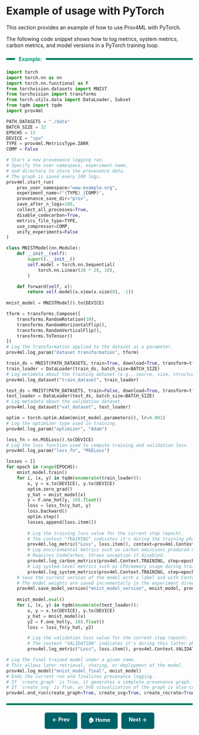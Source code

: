 
# Example of usage with PyTorch

This section provides an example of how to use Prov4ML with PyTorch.

The following code snippet shows how to log metrics, system metrics, carbon metrics, and model versions in a PyTorch training loop.

<div style="display: flex; align-items: center; margin: 20px 0;">
    <hr style="flex-grow: 0.05; border: 2px solid #009B77; margin: 0;">
    <span style="background: white; padding: 0 10px; font-weight: bold; color: #009B77;">Example:</span>
    <hr style="flex-grow: 1; border: 2px solid #009B77; margin: 0;">
</div>


```python
import torch
import torch.nn as nn
import torch.nn.functional as F
from torchvision.datasets import MNIST
from torchvision import transforms
from torch.utils.data import DataLoader, Subset
from tqdm import tqdm
import prov4ml

PATH_DATASETS = "./data"
BATCH_SIZE = 32
EPOCHS = 15
DEVICE = "cpu"
TYPE = prov4ml.MetricsType.ZARR
COMP = False

# Start a new provenance logging run. 
# Specify the user namespace, experiment name, 
# and directory to store the provenance data. 
# The graph is saved every 100 logs.
prov4ml.start_run(
    prov_user_namespace="www.example.org",
    experiment_name=f"{TYPE}_{COMP}", 
    provenance_save_dir="prov",
    save_after_n_logs=100,
    collect_all_processes=True, 
    disable_codecarbon=True, 
    metrics_file_type=TYPE,
    use_compressor=COMP, 
    unify_experiments=False
)

class MNISTModel(nn.Module):
    def __init__(self):
        super().__init__()
        self.model = torch.nn.Sequential(
            torch.nn.Linear(28 * 28, 10), 
        )

    def forward(self, x):
        return self.model(x.view(x.size(0), -1))
    
mnist_model = MNISTModel().to(DEVICE)

tform = transforms.Compose([
    transforms.RandomRotation(10), 
    transforms.RandomHorizontalFlip(),
    transforms.RandomVerticalFlip(),
    transforms.ToTensor()
])
# Log the transformation applied to the dataset as a parameter. 
prov4ml.log_param("dataset transformation", tform)

train_ds = MNIST(PATH_DATASETS, train=True, download=True, transform=tform)
train_loader = DataLoader(train_ds, batch_size=BATCH_SIZE)
# Log metadata about the training dataset (e.g., source, size, structure).
prov4ml.log_dataset("train_dataset", train_loader)

test_ds = MNIST(PATH_DATASETS, train=False, download=True, transform=tform)
test_loader = DataLoader(test_ds, batch_size=BATCH_SIZE)
# Log metadata about the validation dataset.
prov4ml.log_dataset("val_dataset", test_loader)

optim = torch.optim.Adam(mnist_model.parameters(), lr=0.001)
# Log the optimizer type used in training. 
prov4ml.log_param("optimizer", "Adam")

loss_fn = nn.MSELoss().to(DEVICE)
# Log the loss function used to compute training and validation loss.
prov4ml.log_param("loss_fn", "MSELoss")

losses = []
for epoch in range(EPOCHS):
    mnist_model.train()
    for i, (x, y) in tqdm(enumerate(train_loader)):
        x, y = x.to(DEVICE), y.to(DEVICE)
        optim.zero_grad()
        y_hat = mnist_model(x)
        y = F.one_hot(y, 10).float()
        loss = loss_fn(y_hat, y)
        loss.backward()
        optim.step()
        losses.append(loss.item())
    
        # Log the training loss value for the current step (epoch).
        # The context "TRAINING" indicates it's during the training phase.
        prov4ml.log_metric("Loss", loss.item(), context=prov4ml.Context.TRAINING, step=epoch)
        # Log environmental metrics such as carbon emissions produced during training.
        # Requires CodeCarbon, throws exception if disabled.
        prov4ml.log_carbon_metrics(prov4ml.Context.TRAINING, step=epoch)
        # Log system-level metrics such as CPU/memory usage during training.
        prov4ml.log_system_metrics(prov4ml.Context.TRAINING, step=epoch)
    # Save the current version of the model with a label and with Context TRAINING.
    # The model weights are saved incrementally in the experiment directory 
    prov4ml.save_model_version("mnist_model_version", mnist_model, prov4ml.Context.TRAINING)
    
    mnist_model.eval()
    for i, (x, y) in tqdm(enumerate(test_loader)):
        x, y = x.to(DEVICE), y.to(DEVICE)
        y_hat = mnist_model(x)
        y2 = F.one_hot(y, 10).float()
        loss = loss_fn(y_hat, y2)

        # Log the validation loss value for the current step (epoch).
        # The context "VALIDATION" indicates it's during this latter phase.
        prov4ml.log_metric("Loss", loss.item(), prov4ml.Context.VALIDATION, step=epoch)

# Log the final trained model under a given name. 
# This allows later retrieval, sharing, or deployment of the model.
prov4ml.log_model("mnist_model_final", mnist_model)
# Ends the current run and finalizes provenance logging. 
# If `create_graph` is True, it generates a complete provenance graph.
# If `create_svg` is True, an SVG visualization of the graph is also created.
prov4ml.end_run(create_graph=True, create_svg=True, create_rocrate=True)

```

<hr style="border: 2px solid #009B77; margin: 20px 0;">


<div style="display: flex; justify-content: center; gap: 10px; margin-top: 20px;">
    <a href="examples.md" style="text-decoration: none; background-color: #006269; color: white; padding: 10px 20px; border-radius: 5px; font-weight: bold; transition: 0.3s;">← Prev</a>
    <a href="." style="text-decoration: none; background-color: #006269; color: white; padding: 10px 20px; border-radius: 5px; font-weight: bold; transition: 0.3s;">🏠 Home</a>
    <a href="usage_lightning.md" style="text-decoration: none; background-color: #006269; color: white; padding: 10px 20px; border-radius: 5px; font-weight: bold; transition: 0.3s;">Next →</a>
</div>